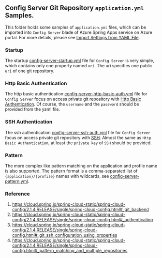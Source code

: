 ## Config Server Git Repository `application.yml` Samples.

This folder holds some samples of `application.yml` files, which can be imported into `Config Server` blade of Azure Spring Apps service on Azure portal. For more details, please see [Import Settings from YAML File](https://docs.microsoft.com/azure/spring-cloud/spring-cloud-tutorial-config-server#enter-repository-information-into-a-yaml-file).

### Startup

The startup [config-server-startup.yml](./config-server-startup.yml) file for `Config Server` is very simple, which contains only one property named `uri`. The uri specifies one public `uri` of one git repository.

### Http Basic Authentication

The http basic authentication [config-server-http-basic-auth.yml](./config-server-http-basic-auth.yml) file for `Config Server` focus on access private git repository with [Http Basic Authentication](https://en.wikipedia.org/wiki/Basic_access_authentication). Of course, the `username` and the `password` should be provided from the yaml file.

### SSH Authentication

The ssh authentication [config-server-ssh-auth.yml](./config-server-ssh-auth.yml) file for `Config Server` focus on access private git repository with [SSH](https://en.wikipedia.org/wiki/Secure_Shell). Almost the same as `Http Basic Authentication`, at least the `private key` of `SSH` should be provided.

### Pattern

The more complex like pattern matching on the application and profile name is also supported. The pattern format is a comma-separated list of `{application}/{profile}` names with wildcards, see [config-server-pattern.yml](./config-server-pattern.yml).

### Reference

1. https://cloud.spring.io/spring-cloud-static/spring-cloud-config/2.1.4.RELEASE/single/spring-cloud-config.html#_git_backend
2. https://cloud.spring.io/spring-cloud-static/spring-cloud-config/2.1.4.RELEASE/single/spring-cloud-config.html#_authentication
3. https://cloud.spring.io/spring-cloud-static/spring-cloud-config/2.1.4.RELEASE/single/spring-cloud-config.html#_git_ssh_configuration_using_properties
4. https://cloud.spring.io/spring-cloud-static/spring-cloud-config/2.1.4.RELEASE/single/spring-cloud-config.html#_pattern_matching_and_multiple_repositories
